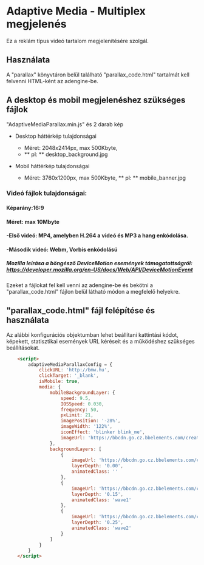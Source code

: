 # Adaptive Media - Multiplex megjelenés

Ez a reklám típus videó tartalom megjelenítésére szolgál.

## Használata

A "parallax" könyvtáron belül található "parallax_code.html" tartalmát kell felvenni HTML-ként az adengine-be.

## A desktop és mobil megjelenéshez szükséges fájlok

"AdaptiveMediaParallax.min.js" és 2 darab kép

* Desktop háttérkép tulajdonságai
    * Méret: 2048x2414px, max 500Kbyte,
    * ** pl: ** desktop_background.jpg

* Mobil háttérkép tulajdonságai
    * Méret: 3760x1200px, max 500Kbyte,
    ** pl: ** mobile_banner.jpg

### Videó fájlok tulajdonságai:
#### Képarány:16:9
#### Méret: max 10Mbyte
#### -Első videó: MP4, amelyben H.264 a videó és MP3 a hang enkódolása. 
#### -Második videó: Webm, Vorbis enkódolású

##### Mozilla leírása a böngésző DeviceMotion események támogatottságról: https://developer.mozilla.org/en-US/docs/Web/API/DeviceMotionEvent

Ezeket a fájlokat fel kell venni az adengine-be és bekötni a "parallax_code.html" fájlon belül látható módon a megfelelő helyekre.

## "parallax_code.html" fájl felépítése és használata

Az alábbi konfigurációs objektumban lehet beállítani kattintási kódot, képekett, statisztikai események URL kéréseit és a működéshez szükséges beállításokat.

```html
    <script>
        adaptiveMediaParallaxConfig = {
            clickURL: 'http://bmw.hu',
            clickTarget: '_blank',
            isMobile: true,
            media: {
                mobileBackgroundLayer: {
                    speed: 9.5,
                    IOSSpeed: 0.030,
                    frequency: 50,
                    pxLimit: 21,
                    imagePosition: '-28%',
                    imageWidth: '122%',
                    iconEffect: 'blinker blink_me',
                    imageUrl: 'https://bbcdn.go.cz.bbelements.com/creatives/....../...../.../mobile_banner.jpg',
                },
                backgroundLayers: [
                    {
                        imageUrl: 'https://bbcdn.go.cz.bbelements.com/creatives/....../...../.../desktop_background.jpg',
                        layerDepth: '0.00',
                        animatedClass: ''
                    },
                    {
                        imageUrl: 'https://bbcdn.go.cz.bbelements.com/creatives/....../...../.../gate_layer_2_.png',
                        layerDepth: '0.15',
                        animatedClass: 'wave1'
                    },
                    {
                        imageUrl: 'https://bbcdn.go.cz.bbelements.com/creatives/....../...../.../gate_layer_3_.png',
                        layerDepth: '0.25',
                        animatedClass: 'wave2'
                    }
                ]
            }
        }
    </script>
```


